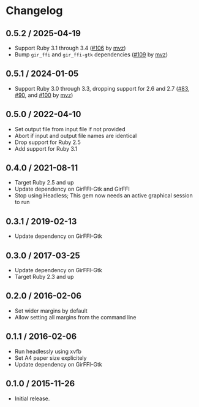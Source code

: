 # Changelog

## 0.5.2 / 2025-04-19

* Support Ruby 3.1 through 3.4 ([#106] by [mvz])
* Bump `gir_ffi` and `gir_ffi-gtk` dependencies ([#109] by [mvz])

[#106]: https://github.com/mvz/ghtml2pdf/pull/106
[#109]: https://github.com/mvz/ghtml2pdf/pull/109

## 0.5.1 / 2024-01-05

* Support Ruby 3.0 through 3.3, dropping support for 2.6 and 2.7
  ([#83], [#90], and [#100] by [mvz])

[mvz]: https://github.com/mvz

[#83]: https://github.com/mvz/ghtml2pdf/pull/83
[#90]: https://github.com/mvz/ghtml2pdf/pull/90
[#100]: https://github.com/mvz/ghtml2pdf/pull/100

## 0.5.0 / 2022-04-10

* Set output file from input file if not provided
* Abort if input and output file names are identical
* Drop support for Ruby 2.5
* Add support for Ruby 3.1

## 0.4.0 / 2021-08-11

* Target Ruby 2.5 and up
* Update dependency on GirFFI-Gtk and GirFFI
* Stop using Headless; This gem now needs an active graphical session to run

## 0.3.1 / 2019-02-13

* Update dependency on GirFFI-Gtk

## 0.3.0 / 2017-03-25

* Update dependency on GirFFI-Gtk
* Target Ruby 2.3 and up

## 0.2.0 / 2016-02-06

* Set wider margins by default
* Allow setting all margins from the command line

## 0.1.1 / 2016-02-06

* Run headlessly using xvfb
* Set A4 paper size explicitely
* Update dependency on GirFFI-Gtk

## 0.1.0 / 2015-11-26

* Initial release.
